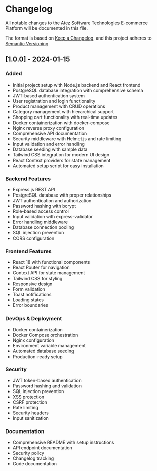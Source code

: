 # Changelog

All notable changes to the Atez Software Technologies E-commerce Platform will be documented in this file.

The format is based on [Keep a Changelog](https://keepachangelog.com/en/1.0.0/),
and this project adheres to [Semantic Versioning](https://semver.org/spec/v2.0.0.html).

## [1.0.0] - 2024-01-15

### Added
- Initial project setup with Node.js backend and React frontend
- PostgreSQL database integration with comprehensive schema
- JWT-based authentication system
- User registration and login functionality
- Product management with CRUD operations
- Category management with hierarchical support
- Shopping cart functionality with real-time updates
- Docker containerization with docker-compose
- Nginx reverse proxy configuration
- Comprehensive API documentation
- Security middleware with Helmet.js and rate limiting
- Input validation and error handling
- Database seeding with sample data
- Tailwind CSS integration for modern UI design
- React Context providers for state management
- Automated setup script for easy installation

### Backend Features
- Express.js REST API
- PostgreSQL database with proper relationships
- JWT authentication and authorization
- Password hashing with bcrypt
- Role-based access control
- Input validation with express-validator
- Error handling middleware
- Database connection pooling
- SQL injection prevention
- CORS configuration

### Frontend Features
- React 18 with functional components
- React Router for navigation
- Context API for state management
- Tailwind CSS for styling
- Responsive design
- Form validation
- Toast notifications
- Loading states
- Error boundaries

### DevOps & Deployment
- Docker containerization
- Docker Compose orchestration
- Nginx configuration
- Environment variable management
- Automated database seeding
- Production-ready setup

### Security
- JWT token-based authentication
- Password hashing and validation
- SQL injection prevention
- XSS protection
- CSRF protection
- Rate limiting
- Security headers
- Input sanitization

### Documentation
- Comprehensive README with setup instructions
- API endpoint documentation
- Security policy
- Changelog tracking
- Code documentation 